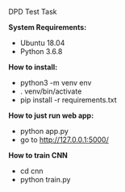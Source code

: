 DPD Test Task

**System Requirements:**
- Ubuntu 18.04
- Python 3.6.8

**How to install:**
- python3 -m venv env
- . venv/bin/activate
- pip install -r requirements.txt

**How to just run web app:**
- python app.py
- go to http://127.0.0.1:5000/

**How to train CNN**
- cd cnn
- python train.py
